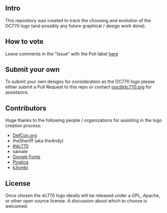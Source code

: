 ## Intro

This repository was created to track the choosing and evolution of the DC770 logo (and possibly any future graphical / design work done). 

## How to vote

Leave comments in the "Issue" with the Poll label [here](https://github.com/dc770/logo/issues/1)

## Submit your own

To submit your own designs for consideration as the DC770 logo please either submit a Pull Request to this repo or contact poc@dc770.org for assistance.

## Contributors

Huge thanks to the following people / organizations for assisting in the logo creation process:
* [DefCon.org](https://www.defcon.org)
* theSheriff (aka the4ndy)  
* [#dc770](https://dc770.org)
* sainate  
* [Google Fonts](https://google.com/fonts)
* [Piratica](https://piratica.us)  
* [k3ymkr](mailto:k3mkr@protonmail.ch)

## License

Once chosen the dc770 logo ideally will be released under a GPL, Apache, or other open source license. A discussion about which to choose is welcomed. 
